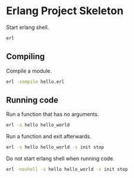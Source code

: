 # Erlang Project Skeleton


Start erlang shell.

```sh
erl
```


## Compiling

Compile a module.

```sh
erl -compile hello.erl
```


## Running code

Run a function that has no arguments.

```sh
erl -s hello hello_world
```

Run a function and exit afterwards.

```sh
erl -s hello hello_world -s init stop
```

Do not start erlang shell when running code.

```sh
erl -noshell -s hello hello_world -s init stop
```
